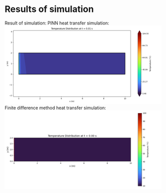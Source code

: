 # Results of simulation
Result of simulation:
PINN heat transfer simulation:
![Опис GIF](temperature_animation.gif)
Finite difference method heat transfer simulation:
![Опис GIF](temperature_evolution.gif)
